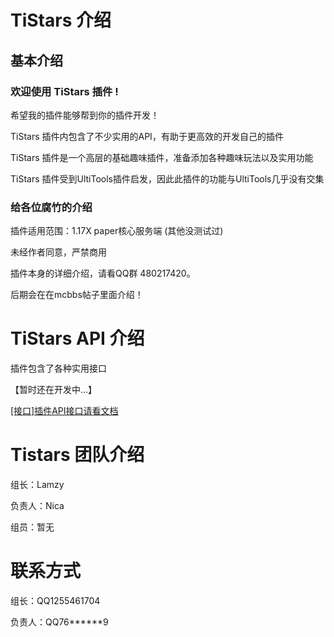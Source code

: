 # TiStars 介绍

## 基本介绍

### 欢迎使用 TiStars 插件 !

希望我的插件能够帮到你的插件开发！

TiStars 插件内包含了不少实用的API，有助于更高效的开发自己的插件

TiStars 插件是一个高层的基础趣味插件，准备添加各种趣味玩法以及实用功能

TiStars 插件受到UltiTools插件启发，因此此插件的功能与UltiTools几乎没有交集

### 给各位腐竹的介绍

插件适用范围：1.17X paper核心服务端
(其他没测试过)

未经作者同意，严禁商用

插件本身的详细介绍，请看QQ群 480217420。

后期会在在mcbbs帖子里面介绍！

# TiStars API 介绍

插件包含了各种实用接口

【暂时还在开发中...】

[\[接口\]插件API接口请看文档](http://www.baidu.com)

# Tistars 团队介绍

组长：Lamzy

负责人：Nica

组员：暂无

# 联系方式

组长：QQ1255461704

负责人：QQ76******9